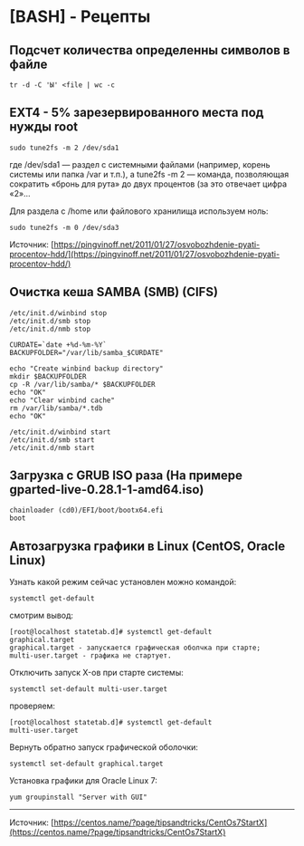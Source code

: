 # [BASH] - Рецепты

## Подсчет количества определенны символов в файле

```
tr -d -C 'Ы' <file | wc -c
```

## EXT4 - 5% зарезервированного места под нужды root

```
sudo tune2fs -m 2 /dev/sda1
```

где /dev/sda1 — раздел с системными файлами (например, корень системы или папка /var и т.п.), а tune2fs -m 2 — команда, позволяющая сократить «бронь для рута» до двух процентов (за это отвечает цифра «2»…

Для раздела с /home или файлового хранилища используем ноль:

```
sudo tune2fs -m 0 /dev/sda3
```

Источник: [https://pingvinoff.net/2011/01/27/osvobozhdenie-pyati-procentov-hdd/](https://pingvinoff.net/2011/01/27/osvobozhdenie-pyati-procentov-hdd/)

## Очистка кеша SAMBA (SMB) (CIFS)

```
/etc/init.d/winbind stop
/etc/init.d/smb stop
/etc/init.d/nmb stop

CURDATE=`date +%d-%m-%Y`
BACKUPFOLDER="/var/lib/samba_$CURDATE"

echo "Create winbind backup directory"
mkdir $BACKUPFOLDER
cp -R /var/lib/samba/* $BACKUPFOLDER
echo "OK"
echo "Clear winbind cache"
rm /var/lib/samba/*.tdb
echo "OK"

/etc/init.d/winbind start
/etc/init.d/smb start
/etc/init.d/nmb start
```

## Загрузка с GRUB ISO раза (На примере gparted-live-0.28.1-1-amd64.iso)

```
chainloader (cd0)/EFI/boot/bootx64.efi
boot
```

## Автозагрузка графики в Linux (CentOS, Oracle Linux)

Узнать какой режим сейчас установлен можно командой:
```
systemctl get-default
```

смотрим вывод:
```
[root@localhost statetab.d]# systemctl get-default
graphical.target
graphical.target - запускается графическая оболчка при старте;
multi-user.target - графика не стартует.
```

Отключить запуск X-ов при старте системы:

```
systemctl set-default multi-user.target
```
проверяем:
```
[root@localhost statetab.d]# systemctl get-default
multi-user.target
```

Вернуть обратно запуск графической оболочки:
```
systemctl set-default graphical.target
 ```

Установка графики для Oracle Linux 7:

```
yum groupinstall "Server with GUI"
```


---
Источник: [https://centos.name/?page/tipsandtricks/CentOs7StartX](https://centos.name/?page/tipsandtricks/CentOs7StartX)